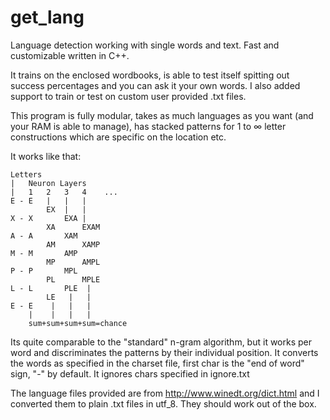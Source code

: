 # get_lang
Language detection working with single words and text. Fast and customizable written in C++.

It trains on the enclosed wordbooks, is able to test itself spitting out success percentages and you can ask it your own words.
I also added support to train or test on custom user provided .txt files.

This program is fully modular, takes as much languages as you want (and your RAM is able to manage), 
has stacked patterns for 1 to ∞ letter constructions which are specific on the location etc.

It works like that:

    Letters
    |   Neuron Layers
    |   1   2   3   4    ...
    E - E   |   |   |
            EX  |   |
    X - X       EXA |
            XA      EXAM
    A - A       XAM
            AM      XAMP
    M - M       AMP
            MP      AMPL
    P - P       MPL
            PL      MPLE
    L - L       PLE  |
            LE   |   |
    E - E    |   |   |
        |    |   |   |
        sum+sum+sum+sum=chance
        
Its quite comparable to the "standard" n-gram algorithm, but it works per word and discriminates the patterns by their
individual position.
It converts the words as specified in the charset file, first char is the "end of word" sign, "-" by default.
It ignores chars specified in ignore.txt

The language files provided are from http://www.winedt.org/dict.html and I converted them to plain .txt files in utf_8.
They should work out of the box.
